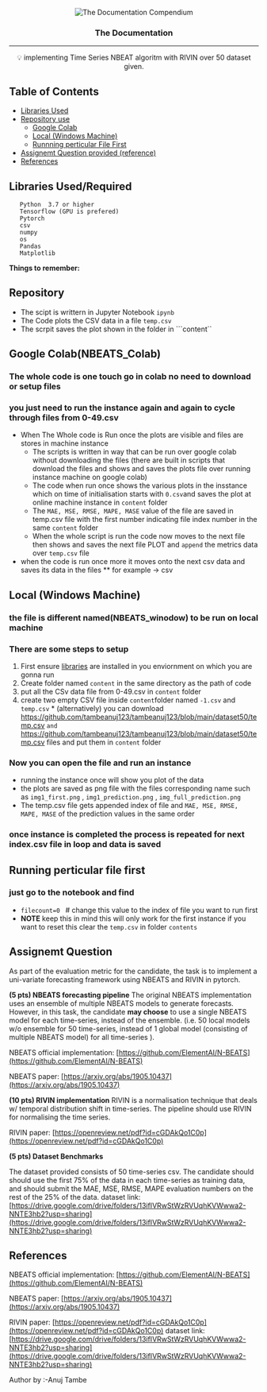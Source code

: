 <p align="center">
 <img src="https://i.imgur.com/rSyq3MW.png" alt="The Documentation Compendium"></a>
</p>

<h3 align="center">The Documentation </h3>

<div align="center">

<!--   <a href="https://www.producthunt.com/posts/the-documentation-compendium?utm_source=badge-top-post-badge&utm_medium=badge&utm_souce=badge-the-documentation-compendium" target="_blank"><img src="https://api.producthunt.com/widgets/embed-image/v1/top-post-badge.svg?post_id=157965&theme=dark&period=daily" alt="The Documentation Compendium - Beautiful README templates that people want to read. | Product Hunt Embed" style="width: 250px; height: 54px;" width="250px" height="54px" /></a> -->

</div>

---

<p align = "center">💡 implementing Time Series NBEAT algoritm with RIVIN over 50 dataset given.</p>


## Table of Contents


- [Libraries Used](#best_practices)
- [Repository use](#templates)
  - [Google Colab](#google_colab)
  - [Local (Windows Machine)](#local)
  - [Runnning perticular File First](#first)
- [Assignemt Question provided (reference)](#why_document)
- [References](#acknowledgements)



## Libraries Used/Required<a name = "best_practices"></a>
```
   Python  3.7 or higher
   Tensorflow (GPU is prefered)
   Pytorch 
   csv
   numpy
   os
   Pandas 
   Matplotlib
```
**Things to remember:**


## Repository <a name = "templates"></a>
*   The scipt is writtern in Jupyter Notebook ```ipynb``` 
*   The Code plots the CSV data in a file ```temp.csv```
*   The scrpit saves the plot shown in the folder in ```content``

## Google Colab(NBEATS_Colab) <a name = "google_colab"></a>
### The whole code is one touch go in colab no need to download or setup files
### you just need to run the instance again and again to cycle through files from 0-49.csv
*   When The Whole code is Run once the plots are visible and files are stores in machine instance
    *   The scripts is written in way that can be run over google colab without downloading the files
     (there are built in scripts that download the files and shows and saves the plots file over running instance machine on google colab)
    *   The code when run once shows the various plots in the insstance which on time of initialisation starts with ```0.csv```and saves the plot
    at online machine instance in ```content``` folder 
    *   The  ```MAE, MSE, RMSE, MAPE, MASE``` value of the file are saved in temp.csv file with the first number indicating file index number
     in the same ```content```     folder
    *   When the whole script is run  the code now moves to the next file then shows and saves the next file PLOT and ```append``` the metrics data over ```temp.csv```
    file
* when the code is run once more it moves onto the next csv data and saves its data in the files 
    ** for example -> csv 
## Local (Windows Machine) <a name = "local"></a>
### the file is different named(NBEATS_winodow) to be run on local machine
### There are some steps to setup
  1. First ensure [libraries](#best_practices) are installed in you enviornment on which you are gonna run
  2. Create folder named ```content``` in the same directory as the path of code 
  3. put all the CSv data file from 0-49.csv in ```content``` folder
  4. create two empty CSV file inside ```content```folder  named ```-1.csv``` and ```temp.csv```
    * (alternatively) you can download https://github.com/tambeanuj123/tambeanuj123/blob/main/dataset50/temp.csv ```and``` https://github.com/tambeanuj123/tambeanuj123/blob/main/dataset50/temp.csv files and put them in ```content``` folder
### Now you can open the file and run an instance 
*   running the instance once will show you plot of the data 
*   the plots are saved as png file with the files corresponding name such as ```img1_first.png``` , ```img1_prediction.png``` ,  ```img_full_prediction.png```
*   The temp.csv file gets appended  index of file  and ```MAE, MSE, RMSE, MAPE, MASE``` of the prediction values in the same order
### once instance is completed the process is repeated for next index.csv file in loop and data is saved


## Running perticular file first <a name = "first"></a>
### just go to the notebook and  find
- ```filecount=0 ```      # change this value to the index of file you want to run first
- **NOTE** keep this in mind this will only work for the first instance if you want to reset this clear the ```temp.csv``` in folder ```contents```



## Assignemt Question <a name = "why_document"></a>

As part of the evaluation metric for the candidate, the task is to implement a uni-variate forecasting framework using NBEATS and RIVIN in pytorch.

**(5 pts) NBEATS forecasting pipeline**
The original NBEATS implementation uses an ensemble of multiple NBEATS models to generate forecasts. However, in this task, the candidate **may choose** to use a single NBEATS model for each time-series, instead of the ensemble. 
(i.e. 50 local models w/o ensemble for 50 time-series, instead of 1 global model (consisting of multiple NBEATS model) for all time-series ).

NBEATS official implementation: [https://github.com/ElementAI/N-BEATS](https://github.com/ElementAI/N-BEATS)

NBEATS paper: [https://arxiv.org/abs/1905.10437](https://arxiv.org/abs/1905.10437)

**(10 pts) RIVIN implementation**
RIVIN is a normalisation technique that deals w/ temporal distribution shift in time-series. The pipeline should use RIVIN for normalising the time series. 

RIVIN paper: [https://openreview.net/pdf?id=cGDAkQo1C0p](https://openreview.net/pdf?id=cGDAkQo1C0p)

**(5 pts) Dataset Benchmarks**

The dataset provided consists of 50 time-series csv. The candidate should should use the first 75% of the data in each time-series as training data, and should submit the MAE, MSE, RMSE, MAPE evaluation numbers on the rest of the 25% of the data.
dataset link: [https://drive.google.com/drive/folders/13ifIVRwStWzRVUqhKVWwwa2-NNTE3hb2?usp=sharing](https://drive.google.com/drive/folders/13ifIVRwStWzRVUqhKVWwwa2-NNTE3hb2?usp=sharing)

## References <a name = "acknowledgements"></a>

NBEATS official implementation: [https://github.com/ElementAI/N-BEATS](https://github.com/ElementAI/N-BEATS)

NBEATS paper: [https://arxiv.org/abs/1905.10437](https://arxiv.org/abs/1905.10437)

RIVIN paper: [https://openreview.net/pdf?id=cGDAkQo1C0p](https://openreview.net/pdf?id=cGDAkQo1C0p)
dataset link: [https://drive.google.com/drive/folders/13ifIVRwStWzRVUqhKVWwwa2-NNTE3hb2?usp=sharing](https://drive.google.com/drive/folders/13ifIVRwStWzRVUqhKVWwwa2-NNTE3hb2?usp=sharing)


Author by :-Anuj Tambe
